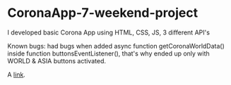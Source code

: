 # CoronaApp-7-weekend-project
I developed basic Corona App using HTML, CSS, JS, 3 different API's

Known bugs: had bugs when added async function getCoronaWorldData() inside function buttonsEventListener(), that's why ended up only with WORLD & ASIA buttons activated.

A [link](coronapp-galpalex.netlify.app).